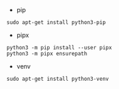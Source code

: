 * pip 

```
sudo apt-get install python3-pip
```

* pipx

```
python3 -m pip install --user pipx
python3 -m pipx ensurepath
```


* venv

```
sudo apt-get install python3-venv
```


